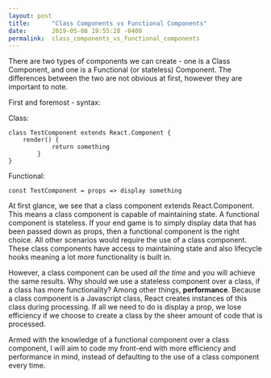```yaml
---
layout: post
title:      "Class Components vs Functional Components"
date:       2019-05-08 19:55:28 -0400
permalink:  class_components_vs_functional_components
---
```



There are two types of components we can create - one is a Class Component, and one is a Functional (or stateless) Component.  The differences between the two are not obvious at first, however they are important to note.

First and foremost - syntax:

Class:

```
class TestComponent extends React.Component {
    render() {
		    return something
		}
}
```


Functional:

`const TestComponent = props => display something`


At first glance, we see that a class component extends React.Component.  This means a class component is capable of maintaining state.  A functional component is stateless.  If your end game is to simply display data that has been passed down as props, then a functional component is the right choice.  All other scenarios would require the use of a class component.  These class components have access to maintaining state and also lifecycle hooks meaning a lot more functionality is built in.

However, a class component can be used *all the time* and you will achieve the same results.  Why should we use a stateless component over a class, if a class has more functionality?  Among other things, **performance**.  Because a class component is a Javascript class, React creates instances of this class during processing.  If all we need to do is display a prop, we lose efficiency if we choose to create a class by the sheer amount of code that is processed.

Armed with the knowledge of a functional component over a class component, I will aim to code my front-end with more efficiency and performance in mind, instead of defaulting to the use of a class component every time.
